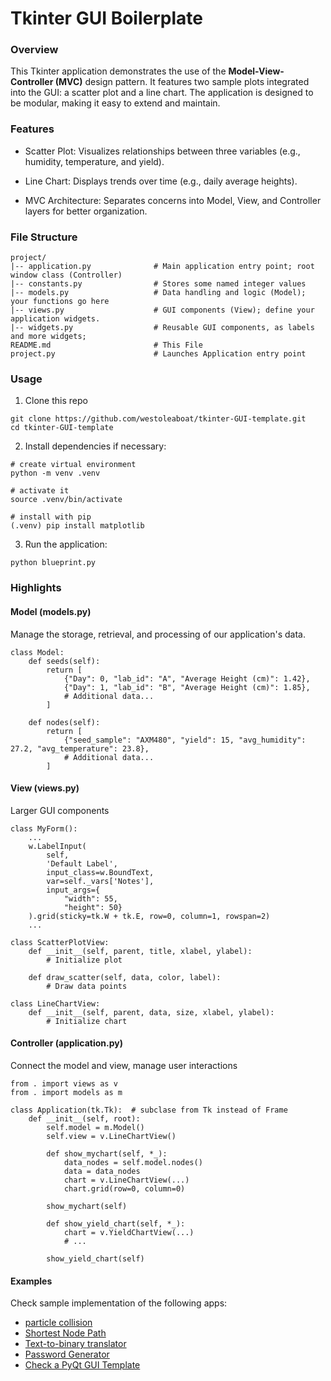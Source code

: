 # Tkinter GUI Boilerplate

### Overview

This Tkinter application demonstrates the use of the **Model-View-Controller (MVC)** design pattern. It features two sample plots integrated into the GUI: a scatter plot and a line chart. The application is designed to be modular, making it easy to extend and maintain.

### Features

- Scatter Plot: Visualizes relationships between three variables (e.g., humidity, temperature, and yield).

- Line Chart: Displays trends over time (e.g., daily average heights).

- MVC Architecture: Separates concerns into Model, View, and Controller layers for better organization.

### File Structure
```
project/
|-- application.py              # Main application entry point; root window class (Controller)
|-- constants.py                # Stores some named integer values
|-- models.py                   # Data handling and logic (Model); your functions go here
|-- views.py                    # GUI components (View); define your application widgets.
|-- widgets.py                  # Reusable GUI components, as labels and more widgets; 
README.md                       # This File
project.py                      # Launches Application entry point
```

### Usage
1. Clone this repo
```
git clone https://github.com/westoleaboat/tkinter-GUI-template.git
cd tkinter-GUI-template
```

2. Install dependencies if necessary:

```
# create virtual environment
python -m venv .venv

# activate it 
source .venv/bin/activate

# install with pip 
(.venv) pip install matplotlib
```
3. Run the application:
```
python blueprint.py
```

### Highlights
#### Model (models.py)
Manage the storage, retrieval, and processing
of our application's data. 
```
class Model:
    def seeds(self):
        return [
            {"Day": 0, "lab_id": "A", "Average Height (cm)": 1.42},
            {"Day": 1, "lab_id": "B", "Average Height (cm)": 1.85},
            # Additional data...
        ]

    def nodes(self):
        return [
            {"seed_sample": "AXM480", "yield": 15, "avg_humidity": 27.2, "avg_temperature": 23.8},
            # Additional data...
        ]
```
#### View (views.py)
Larger GUI components
```
class MyForm():
    ...
    w.LabelInput(
        self, 
        'Default Label',
        input_class=w.BoundText, 
        var=self._vars['Notes'],
        input_args={
            "width": 55, 
            "height": 50}
    ).grid(sticky=tk.W + tk.E, row=0, column=1, rowspan=2)
    ...

class ScatterPlotView:
    def __init__(self, parent, title, xlabel, ylabel):
        # Initialize plot

    def draw_scatter(self, data, color, label):
        # Draw data points

class LineChartView:
    def __init__(self, parent, data, size, xlabel, ylabel):
        # Initialize chart
```
#### Controller (application.py)
Connect the model and view, manage user interactions
```
from . import views as v
from . import models as m

class Application(tk.Tk):  # subclase from Tk instead of Frame
    def __init__(self, root):
        self.model = m.Model()
        self.view = v.LineChartView()

        def show_mychart(self, *_):
            data_nodes = self.model.nodes()
            data = data_nodes
            chart = v.LineChartView(...)
            chart.grid(row=0, column=0)
        
        show_mychart(self)

        def show_yield_chart(self, *_):
            chart = v.YieldChartView(...)
            # ...

        show_yield_chart(self)
```
#### Examples
Check sample implementation of the following apps:
- [particle collision](https://github.com/westoleaboat/particle-simulation-gui)
- [Shortest Node Path](https://github.com/westoleaboat/shortest-path-node-gui)
- [Text-to-binary translator](https://github.com/westoleaboat/binary-translator-gui)
- [Password Generator](https://github.com/westoleaboat/password-generator-gui)
- [Check a PyQt GUI Template](https://github.com/westoleaboat/Qt-GUI-template)
